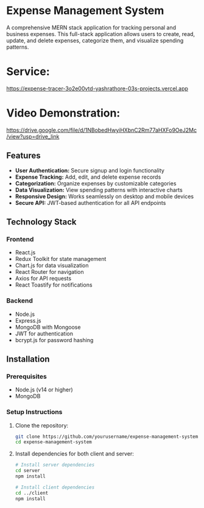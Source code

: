 # Expense Management System

A comprehensive MERN stack application for tracking personal and business expenses. This full-stack application allows users to create, read, update, and delete expenses, categorize them, and visualize spending patterns.

# Service:
https://expense-tracer-3o2e00vtd-yashrathore-03s-projects.vercel.app

# Video Demonstration:
https://drive.google.com/file/d/1NBobedHwyiHXbnC2Rm77aHXFo9OeJ2Mc/view?usp=drive_link

## Features

- **User Authentication:** Secure signup and login functionality
- **Expense Tracking:** Add, edit, and delete expense records
- **Categorization:** Organize expenses by customizable categories
- **Data Visualization:** View spending patterns with interactive charts
- **Responsive Design:** Works seamlessly on desktop and mobile devices
- **Secure API:** JWT-based authentication for all API endpoints

## Technology Stack

### Frontend
- React.js
- Redux Toolkit for state management
- Chart.js for data visualization
- React Router for navigation
- Axios for API requests
- React Toastify for notifications

### Backend
- Node.js
- Express.js
- MongoDB with Mongoose
- JWT for authentication
- bcrypt.js for password hashing

## Installation

### Prerequisites
- Node.js (v14 or higher)
- MongoDB

### Setup Instructions

1. Clone the repository:

   ```bash
   git clone https://github.com/yourusername/expense-management-system.git
   cd expense-management-system
   ```

2. Install dependencies for both client and server:

   ```bash
   # Install server dependencies
   cd server
   npm install
   
   # Install client dependencies
   cd ../client
   npm install
